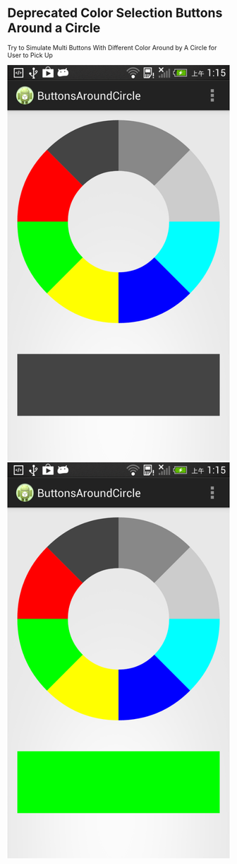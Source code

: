 Deprecated
Color Selection Buttons Around a Circle
===================

Try to Simulate Multi Buttons With Different Color Around by A Circle for User to Pick Up

![Example Image1][1]
![Example Image2][2]

 [1]: https://github.com/BramYeh/ButtonsAroundCircle/blob/master/demo1.png
 [2]: https://github.com/BramYeh/ButtonsAroundCircle/blob/master/demo2.png

